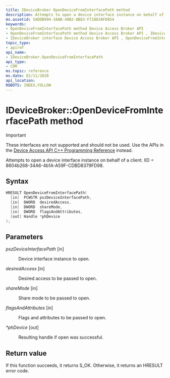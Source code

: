 ```yaml
---
title: IDeviceBroker OpenDeviceFromInterfacePath method
description: Attempts to open a device interface instance on behalf of a client. IID 8604b268-34A6-4b1A-A59F-CDBD8379FD98.
ms.assetid: 5ADDB994-3AAB-49B2-8B83-F71883AFD854
keywords:
- OpenDeviceFromInterfacePath method Device Access Broker API
- OpenDeviceFromInterfacePath method Device Access Broker API , IDeviceBroker interface
- IDeviceBroker interface Device Access Broker API , OpenDeviceFromInterfacePath method
topic_type:
- apiref
api_name:
- IDeviceBroker.OpenDeviceFromInterfacePath
api_type:
- COM
ms.topic: reference
ms.date: 02/11/2020
api_location: 
ROBOTS: INDEX,FOLLOW
---
```


# IDeviceBroker::OpenDeviceFromInterfacePath method

> [!Important]  
> These interfaces are not supported and should not be used. Use the APIs in the [Device Access API C++ Programming Reference](device-access-api-c---programming-reference.md) instead.

Attempts to open a device interface instance on behalf of a client. IID = 8604b268-34A6-4b1A-A59F-CDBD8379FD98.

## Syntax

```C++
HRESULT OpenDeviceFromInterfacePath(
  [in]  PCWSTR pszDeviceInterfacePath,
  [in]  DWORD  desiredAccess,
  [in]  DWORD  shareMode,
  [in]  DWORD  flagsAndAttributes,
  [out] Handle *phDevice
);
```

## Parameters

<dl> <dt>

*pszDeviceInterfacePath* \[in\]
</dt> <dd>

Device interface instance to open.

</dd> <dt>

*desiredAccess* \[in\]
</dt> <dd>

Desired access to be passed to open.

</dd> <dt>

*shareMode* \[in\]
</dt> <dd>

Share mode to be passed to open.

</dd> <dt>

*flagsAndAttributes* \[in\]
</dt> <dd>

Flags and attributes to be passed to open.

</dd> <dt>

*\*phDevice* \[out\]
</dt> <dd>

Resulting handle if open was successful.

</dd> </dl>

## Return value

If this function succeeds, it returns S_OK. Otherwise, it returns an HRESULT error code.
